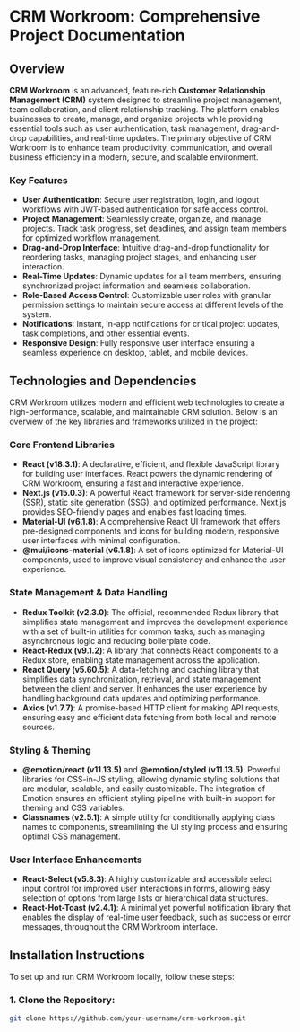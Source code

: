 # CRM Workroom: Comprehensive Project Documentation

## Overview

**CRM Workroom** is an advanced, feature-rich **Customer Relationship Management
(CRM)** system designed to streamline project management, team collaboration,
and client relationship tracking. The platform enables businesses to create,
manage, and organize projects while providing essential tools such as user
authentication, task management, drag-and-drop capabilities, and real-time
updates. The primary objective of CRM Workroom is to enhance team productivity,
communication, and overall business efficiency in a modern, secure, and scalable
environment.

### Key Features

- **User Authentication**: Secure user registration, login, and logout workflows
  with JWT-based authentication for safe access control.
- **Project Management**: Seamlessly create, organize, and manage projects.
  Track task progress, set deadlines, and assign team members for optimized
  workflow management.
- **Drag-and-Drop Interface**: Intuitive drag-and-drop functionality for
  reordering tasks, managing project stages, and enhancing user interaction.
- **Real-Time Updates**: Dynamic updates for all team members, ensuring
  synchronized project information and seamless collaboration.
- **Role-Based Access Control**: Customizable user roles with granular
  permission settings to maintain secure access at different levels of the
  system.
- **Notifications**: Instant, in-app notifications for critical project updates,
  task completions, and other essential events.
- **Responsive Design**: Fully responsive user interface ensuring a seamless
  experience on desktop, tablet, and mobile devices.

## Technologies and Dependencies

CRM Workroom utilizes modern and efficient web technologies to create a
high-performance, scalable, and maintainable CRM solution. Below is an overview
of the key libraries and frameworks utilized in the project:

### **Core Frontend Libraries**

- **React (v18.3.1)**: A declarative, efficient, and flexible JavaScript library
  for building user interfaces. React powers the dynamic rendering of CRM
  Workroom, ensuring a fast and interactive experience.
- **Next.js (v15.0.3)**: A powerful React framework for server-side rendering
  (SSR), static site generation (SSG), and optimized performance. Next.js
  provides SEO-friendly pages and enables fast loading times.
- **Material-UI (v6.1.8)**: A comprehensive React UI framework that offers
  pre-designed components and icons for building modern, responsive user
  interfaces with minimal configuration.
- **@mui/icons-material (v6.1.8)**: A set of icons optimized for Material-UI
  components, used to improve visual consistency and enhance the user
  experience.

### **State Management & Data Handling**

- **Redux Toolkit (v2.3.0)**: The official, recommended Redux library that
  simplifies state management and improves the development experience with a set
  of built-in utilities for common tasks, such as managing asynchronous logic
  and reducing boilerplate code.
- **React-Redux (v9.1.2)**: A library that connects React components to a Redux
  store, enabling state management across the application.
- **React Query (v5.60.5)**: A data-fetching and caching library that simplifies
  data synchronization, retrieval, and state management between the client and
  server. It enhances the user experience by handling background data updates
  and optimizing performance.
- **Axios (v1.7.7)**: A promise-based HTTP client for making API requests,
  ensuring easy and efficient data fetching from both local and remote sources.

### **Styling & Theming**

- **@emotion/react (v11.13.5)** and **@emotion/styled (v11.13.5)**: Powerful
  libraries for CSS-in-JS styling, allowing dynamic styling solutions that are
  modular, scalable, and easily customizable. The integration of Emotion ensures
  an efficient styling pipeline with built-in support for theming and CSS
  variables.
- **Classnames (v2.5.1)**: A simple utility for conditionally applying class
  names to components, streamlining the UI styling process and ensuring optimal
  CSS management.

### **User Interface Enhancements**

- **React-Select (v5.8.3)**: A highly customizable and accessible select input
  control for improved user interactions in forms, allowing easy selection of
  options from large lists or hierarchical data structures.
- **React-Hot-Toast (v2.4.1)**: A minimal yet powerful notification library that
  enables the display of real-time user feedback, such as success or error
  messages, throughout the CRM Workroom interface.

## Installation Instructions

To set up and run CRM Workroom locally, follow these steps:

### 1. Clone the Repository:

```bash
git clone https://github.com/your-username/crm-workroom.git
```
